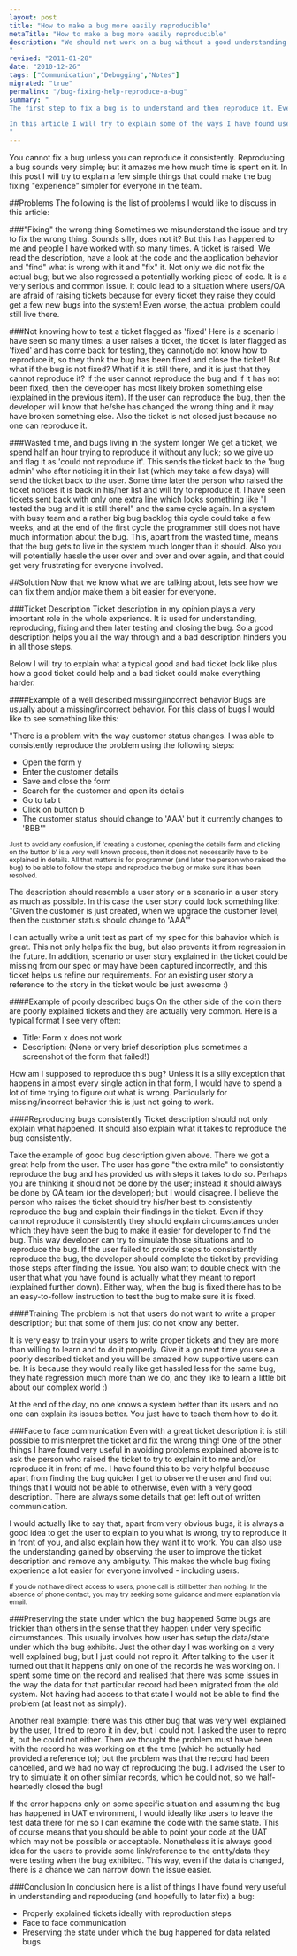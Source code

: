 ```yaml
---
layout: post
title: "How to make a bug more easily reproducible"
metaTitle: "How to make a bug more easily reproducible"
description: "We should not work on a bug without a good understanding of it or being able to reproduce it.
"
revised: "2011-01-28"
date: "2010-12-26"
tags: ["Communication","Debugging","Notes"]
migrated: "true"
permalink: "/bug-fixing-help-reproduce-a-bug"
summary: "
The first step to fix a bug is to understand and then reproduce it. Even though it sounds like a very easy step it could take a lot of time. Also sometimes a bug is closed because you and the person who raised it just cannot reproduce it, or even worse due to misinterpretation instead of fixing the bug you regress the code and introduce another bug.

In this article I will try to explain some of the ways I have found useful in understanding and reproducing bugs and then later to make sure the bug is fixed.
"
---
```

You cannot fix a bug unless you can reproduce it consistently. Reproducing a bug sounds very simple; but it amazes me how much time is spent on it. In this post I will try to explain a few simple things that could make the bug fixing "experience" simpler for everyone in the team.

##Problems
The following is the list of problems I would like to discuss in this article:

###"Fixing" the wrong thing
Sometimes we misunderstand the issue and try to fix the wrong thing. Sounds silly, does not it? But this has happened to me and people I have worked with so many times. A ticket is raised. We read the description, have a look at the code and the application behavior and "find" what is wrong with it and "fix" it. Not only we did not fix the actual bug; but we also regressed a potentially working piece of code. It is a very serious and common issue. It could lead to a situation where users/QA are afraid of raising tickets because for every ticket they raise they could get a few new bugs into the system! Even worse, the actual problem could still live there.

###Not knowing how to test a ticket flagged as 'fixed'
Here is a scenario I have seen so many times: a user raises a ticket, the ticket is later flagged as 'fixed' and has come back for testing, they cannot/do not know how to reproduce it, so they think the bug has been fixed and close the ticket! But what if the bug is not fixed? What if it is still there, and it is just that they cannot reproduce it? If the user cannot reproduce the bug and if it has not been fixed, then the developer has most likely broken something else (explained in the previous item). If the user can reproduce the bug, then the developer will know that he/she has changed the wrong thing and it may have broken something else. Also the ticket is not closed just because no one can reproduce it.

###Wasted time, and bugs living in the system longer
We get a ticket, we spend half an hour trying to reproduce it without any luck; so we give up and flag it as 'could not reproduce it'. This sends the ticket back to the 'bug admin' who after noticing it in their list (which may take a few days) will send the ticket back to the user. Some time later the person who raised the ticket notices it is back in his/her list and will try to reproduce it. I have seen tickets sent back with only one extra line which looks something like "I tested the bug and it is still there!" and the same cycle again. In a system with busy team and a rather big bug backlog this cycle could take a few weeks, and at the end of the first cycle the programmer still does not have much information about the bug. This, apart from the wasted time, means that the bug gets to live in the system much longer than it should. Also you will potentially hassle the user over and over and over again, and that could get very frustrating for everyone involved.

##Solution
Now that we know what we are talking about, lets see how we can fix them and/or make them a bit easier for everyone.

###Ticket Description
Ticket description in my opinion plays a very important role in the whole experience. It is used for understanding, reproducing, fixing and then later testing and closing the bug. So a good description helps you all the way through and a bad description hinders you in all those steps.

Below I will try to explain what a typical good and bad ticket look like plus how a good ticket could help and a bad ticket could make everything harder.

####Example of a well described missing/incorrect behavior
Bugs are usually about a missing/incorrect behavior. For this class of bugs I would like to see something like this:

"There is a problem with the way customer status changes. I was able to consistently reproduce the problem using the following steps:

   - Open the form y
   - Enter the customer details
   - Save and close the form
   - Search for the customer and open its details
   - Go to tab t
   - Click on button b
   - The customer status should change to 'AAA' but it currently changes to 'BBB'"

<small>Just to avoid any confusion, if 'creating a customer, opening the details form and clicking on the button b' is a very well known process, then it does not necessarily have to be explained in details. All that matters is for programmer (and later the person who raised the bug) to be able to follow the steps and reproduce the bug or make sure it has been resolved.</small>


The description should resemble a user story or a scenario in a user story as much as possible. In this case the user story could look something like: "Given the customer is just created, when we upgrade the customer level, then the customer status should change to 'AAA'"

I can actually write a unit test as part of my spec for this bahavior which is great. This not only helps fix the bug, but also prevents it from regression in the future. In addition,  scenario or user story explained in the ticket could be missing from our spec or may have been captured incorrectly, and this ticket helps us refine our requirements. For an existing user story a reference to the story in the ticket would be just awesome :)

####Example of poorly described bugs
On the other side of the coin there are poorly explained tickets and they are actually very common. Here is a typical format I see very often:

 - Title: Form x does not work
 - Description: {None or very brief description plus sometimes a screenshot of the form that failed!}

How am I supposed to reproduce this bug? Unless it is a silly exception that happens in almost every single action in that form, I would have to spend a lot of time trying to figure out what is wrong. Particularly for missing/incorrect behavior this is just not going to work.

####Reproducing bugs consistently
Ticket description should not only explain what happened. It should also explain what it takes to reproduce the bug consistently.

Take the example of good bug description given above. There we got a great help from the user. The user has gone "the extra mile" to consistently reproduce the bug and has provided us with steps it takes to do so. Perhaps you are thinking it should not be done by the user; instead it should always be done by QA team (or the developer); but I would disagree. I believe the person who raises the ticket should try his/her best to consistently reproduce the bug and explain their findings in the ticket. Even if they cannot reproduce it consistently they should explain circumstances under which they have seen the bug to make it easier for developer to find the bug. This way developer can try to simulate those situations and to reproduce the bug. If the user failed to provide steps to consistently reproduce the bug, the developer should complete the ticket by providing those steps after finding the issue. You also want to double check with the user that what you have found is actually what they meant to report (explained further down). Either way, when the bug is fixed there has to be an easy-to-follow instruction to test the bug to make sure it is fixed.

####Training
The problem is not that users do not want to write a proper description; but that some of them just do not know any better.

It is very easy to train your users to write proper tickets and they are more than willing to learn and to do it properly. Give it a go next time you see a poorly described ticket and you will be amazed how supportive users can be. It is because they would really like get hassled less for the same bug, they hate regression much more than we do, and they like to learn a little bit about our complex world :)

At the end of the day, no one knows a system better than its users and no one can explain its issues better. You just have to teach them how to do it.

###Face to face communication
Even with a great ticket description it is still possible to misinterpret the ticket and fix the wrong thing! One of the other things I have found very useful in avoiding problems explained above is to ask the person who raised the ticket to try to explain it to me and/or reproduce it in front of me. I have found this to be very helpful because apart from finding the bug quicker I get to observe the user and find out things that I would not be able to otherwise, even with a very good description. There are always some details that get left out of written communication.

I would actually like to say that, apart from very obvious bugs, it is always a good idea to get the user to explain to you what is wrong, try to reproduce it in front of you, and also explain how they want it to work. You can also use the understanding gained by observing the user to improve the ticket description and remove any ambiguity. This makes the whole bug fixing experience a lot easier for everyone involved - including users.

<small> If you do not have direct access to users, phone call is still better than nothing. In the absence of phone contact, you may try seeking some guidance and more explanation via email.</small>

###Preserving the state under which the bug happened
Some bugs are trickier than others in the sense that they happen under very specific circumstances. This usually involves how user has setup the data/state under which the bug exhibits. Just the other day I was working on a very well explained bug; but I just could not repro it. After talking to the user it turned out that it happens only on one of the records he was working on. I spent some time on the record and realised that there was some issues in the way the data for that particular record had been migrated from the old system. Not having had access to that state I would not be able to find the problem (at least not as simply).

Another real example: there was this other bug that was very well explained by the user, I tried to repro it in dev, but I could not. I asked the user to repro it, but he could not either. Then we thought the problem must have been with the record he was working on at the time (which he actually had provided a reference to); but the problem was that the record had been cancelled, and we had no way of reproducing the bug. I advised the user to try to simulate it on other similar records, which he could not, so we half-heartedly closed the bug!

If the error happens only on some specific situation and assuming the bug has happened in UAT environment, I would ideally like users to leave the test data there for me so I can examine the code with the same state. This of course means that you should be able to point your code at the UAT which may not be possible or acceptable. Nonetheless it is always good idea for the users to provide some link/reference to the entity/data they were testing when the bug exhibited. This way, even if the data is changed, there is a chance we can narrow down the issue easier.

###Conclusion
In conclusion here is a list of things I have found very useful in understanding and reproducing (and hopefully to later fix) a bug:

 - Properly explained tickets ideally with reproduction steps
 - Face to face communication
 - Preserving the state under which the bug happened for data related bugs
